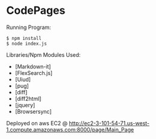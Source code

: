 # CodePages

Running Program:

    $ npm install 
    $ node index.js
   

Libraries/Npm Modules Used:

- [Markdown-it]
- [FlexSearch.js]
- [Uiud]
- [pug]
- [diff]
- [diff2html]
- [jquery]
- [Browsersync]


Deployed on aws EC2 @ http://ec2-3-101-54-71.us-west-1.compute.amazonaws.com:8000/page/Main_Page

